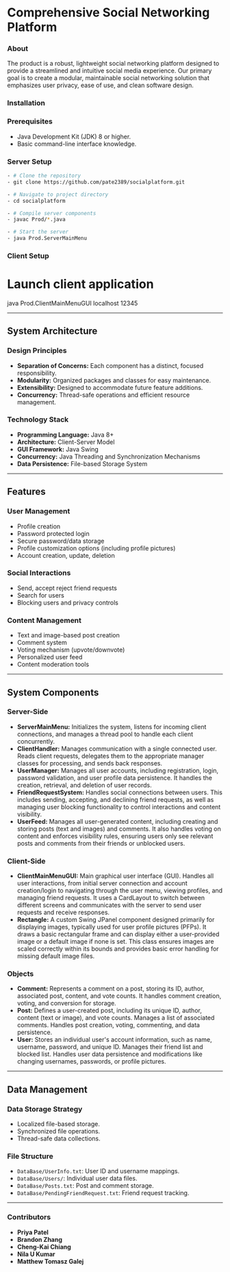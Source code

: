 # Comprehensive Social Networking Platform

### About
The product is a robust, lightweight social networking platform designed to provide a streamlined and intuitive social media experience. Our primary goal is to create a modular, maintainable social networking solution that emphasizes user privacy, ease of use, and clean software design.

### Installation 

### Prerequisites
- Java Development Kit (JDK) 8 or higher.
- Basic command-line interface knowledge.

### Server Setup
```bash
- # Clone the repository
- git clone https://github.com/pate2389/socialplatform.git

- # Navigate to project directory
- cd socialplatform

- # Compile server components
- javac Prod/*.java

- # Start the server
- java Prod.ServerMainMenu

```

### Client Setup
# Launch client application
java Prod.ClientMainMenuGUI localhost 12345


---

## System Architecture
### Design Principles
- **Separation of Concerns:** Each component has a distinct, focused responsibility.
- **Modularity:** Organized packages and classes for easy maintenance.
- **Extensibility:** Designed to accommodate future feature additions.
- **Concurrency:** Thread-safe operations and efficient resource management.

### Technology Stack
- **Programming Language:** Java 8+
- **Architecture:** Client-Server Model
- **GUI Framework:** Java Swing
- **Concurrency:** Java Threading and Synchronization Mechanisms
- **Data Persistence:** File-based Storage System

---

## Features

### User Management
- Profile creation
- Password protected login
- Secure password/data storage
- Profile customization options (including profile pictures)
- Account creation, update, deletion

### Social Interactions
- Send, accept reject friend requests
- Search for users
- Blocking users and privacy controls


### Content Management
- Text and image-based post creation
- Comment system
- Voting mechanism (upvote/downvote)
- Personalized user feed
- Content moderation tools

---

## System Components

### Server-Side 
- **ServerMainMenu:** Initializes the system, listens for incoming client connections, and manages a thread pool to handle each client concurrently. 
- **ClientHandler:** Manages communication with a single connected user. Reads client requests, delegates them to the appropriate manager classes for processing, and sends back responses.
- **UserManager:** Manages all user accounts, including registration, login, password validation, and user profile data persistence. It handles the creation, retrieval, and deletion of user records.
- **FriendRequestSystem:** Handles social connections between users. This includes sending, accepting, and declining friend requests, as well as managing user blocking functionality to control interactions and content visibility.
- **UserFeed:** Manages all user-generated content, including creating and storing posts (text and images) and comments. It also handles voting on content and enforces visibility rules, ensuring users only see relevant posts and comments from their friends or unblocked users.

### Client-Side 
- **ClientMainMenuGUI:** Main graphical user interface (GUI). Handles all user interactions, from initial server connection and account creation/login to navigating through the user menu, viewing profiles, and managing friend requests. It uses a CardLayout to switch between different screens and communicates with the server to send user requests and receive responses.
- **Rectangle:** A custom Swing JPanel component designed primarily for displaying images, typically used for user profile pictures (PFPs). It draws a basic rectangular frame and can display either a user-provided image or a default image if none is set. This class ensures images are scaled correctly within its bounds and provides basic error handling for missing default image files.

### Objects
- **Comment:** Represents a comment on a post, storing its ID, author, associated post, content, and vote counts. It handles comment creation, voting, and conversion for storage.
- **Post:** Defines a user-created post, including its unique ID, author, content (text or image), and vote counts. Manages a list of associated comments. Handles post creation, voting, commenting, and data persistence.
- **User:**  Stores an individual user's account information, such as name, username, password, and unique ID. Manages their friend list and blocked list. Handles user data persistence and modifications like changing usernames, passwords, or profile pictures.
---

## Data Management

### Data Storage Strategy
- Localized file-based storage.
- Synchronized file operations.
- Thread-safe data collections.

### File Structure
- `DataBase/UserInfo.txt`: User ID and username mappings.
- `DataBase/Users/`: Individual user data files.
- `DataBase/Posts.txt`: Post and comment storage.
- `DataBase/PendingFriendRequest.txt`: Friend request tracking.

---

### Contributors
- **Priya Patel**
- **Brandon Zhang**
- **Cheng-Kai Chiang**
- **Nila U Kumar**
- **Matthew Tomasz Galej**

